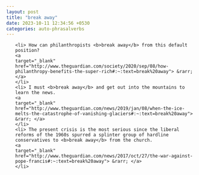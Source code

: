 ```yaml
---
layout: post
title: "break away"
date: 2023-10-11 12:34:56 +0530
categories: auto-phrasalverbs
---
```

<ol>

    <li> How can philanthropists <b>break away</b> from this default position?
    <a 
    target="_blank" 
    href="http://www.theguardian.com/society/2020/sep/08/how-philanthropy-benefits-the-super-rich#:~:text=break%20away"> &rarr; </a>
    </li>
    <li> I must <b>break away</b> and get out into the mountains to learn the news.
    <a 
    target="_blank" 
    href="http://www.theguardian.com/news/2019/jan/08/when-the-ice-melts-the-catastrophe-of-vanishing-glaciers#:~:text=break%20away"> &rarr; </a>
    </li>
    <li> The present crisis is the most serious since the liberal reforms of the 1960s spurred a splinter group of hardline conservatives to <b>break away</b> from the church.
    <a 
    target="_blank" 
    href="http://www.theguardian.com/news/2017/oct/27/the-war-against-pope-francis#:~:text=break%20away"> &rarr; </a>
    </li>